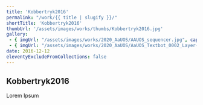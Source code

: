 ```yaml
---
title: 'Kobbertryk2016'
permalink: "/work/{{ title | slugify }}/"
shortTitle: 'Kobbertryk2016'
thumbUrl: '/assets/images/works/thumbs/Kobbertryk2016.jpg'
gallery:
 - { imgUrl: "/assets/images/works/2020_AaUOS/AAUOS_sequencer.jpg", caption: "" }
 - { imgUrl: "/assets/images/works/2020_AaUOS/AaUOS_Textbot_0002_Layer-20.jpg", caption: "" }
date: 2016-12-12
eleventyExcludeFromCollections: false
---
```



<div class="Grid Grid--gutters Grid--full large-Grid--fit">
  <div class="Grid-cell">
    <div class='headerGroup'>
      <h2>Kobbertryk2016</h2>
      <p>Lorem Ipsum</p>
    </div>
  </div>
</div>